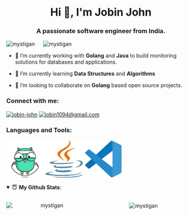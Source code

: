 <h1 align="center">Hi 👋, I'm Jobin John</h1>
<h3 align="center">A passionate software engineer from India.</h3>

<p align="left"> 
  <img src="https://komarev.com/ghpvc/?username=mystigan" alt="mystigan" />
  &emsp;
  <img src="https://badges.pufler.dev/repos/Mystigan" alt="mystigan" />
</p>

- 🔭 I’m currently working with **Golang** and **Java** to build monitoring solutions for databases and applications.

- 🌱 I’m currently learning **Data Structures** and **Algorithms**

- 👯 I’m looking to collaborate on **Golang** based open source projects.

<p align="left">
<h3 align="left">Connect with me:</h3>
<a href="https://linkedin.com/in/jobin-john" target="blank"><img align="center" src="https://cdn.jsdelivr.net/npm/simple-icons@3.0.1/icons/linkedin.svg" alt="jobin-john" height="30" width="40" /></a>
<a href="mailto:jobin1094@gmail.com" target="blank"><img align="center" src="https://cdn.jsdelivr.net/npm/simple-icons@3.0.1/icons/gmail.svg" alt="jobin1094@gmail.com" height="30" width="40" /></a>

</p>

<h3 align="left">Languages and Tools:</h3>

<p align = "left">
  <img src="https://github.com/Mystigan/Mystigan/blob/main/assets/gopher-workout.gif" alt="Golang" width=100 height=100>
  <img src="https://github.com/Mystigan/Mystigan/blob/main/assets/java.svg" alt="Java" width=100 height=100>
  <img src="https://github.com/Mystigan/Mystigan/blob/main/assets/vscode.svg" alt="VSCode" width=100 height=100>
</p>

<details open>
 <summary> 😇 <b>My Github Stats</b>: </summary>
<br>
<p align = "center">
  <img align="center" src="https://github-readme-stats.vercel.app/api?username=mystigan&show_icons=true&theme=radical&count_private=true" alt="mystigan" width=50% />
  <img align="left" src="https://github-readme-stats.vercel.app/api/top-langs/?username=Mystigan&layout=compact&theme=radical" alt="mystigan" width=45% />
</p>
</details>
